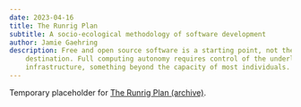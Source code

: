 ```yaml
---
date: 2023-04-16
title: The Runrig Plan
subtitle: A socio-ecological methodology of software development
author: Jamie Gaehring
description: Free and open source software is a starting point, not the
    destination. Full computing autonomy requires control of the underlying
    infrastructure, something beyond the capacity of most individuals.
---
```


Temporary placeholder for [The Runrig Plan (archive)].

[The Runrig Plan (archive)]: /archive/plan/overview.md
